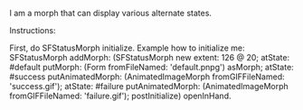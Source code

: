 I am a morph that can display various alternate states.

Instructions:

First, do SFStatusMorph initialize.
Example how to initialize me:
SFStatusMorph addMorph: (SFStatusMorph new
	extent: 126 @ 20;
	atState: #default putMorph: (Form fromFileNamed: 'default.pnpg') asMorph;
	atState: #success putAnimatedMorph: (AnimatedImageMorph fromGIFFileNamed: 'success.gif');
	atState: #failure putAnimatedMorph: (AnimatedImageMorph fromGIFFileNamed: 'failure.gif');
	postInitialize) openInHand.